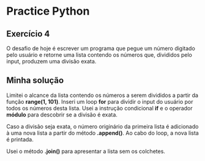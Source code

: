 # Practice Python
## Exercício 4
O desafio de hoje é escrever um programa que pegue um número digitado pelo usuário e retorne
uma lista contendo os números que, divididos pelo input, produzem uma divisão exata.

## Minha solução
Limitei o alcance da lista contendo os números a serem divididos a partir da função 
**range(1, 101)**. Inseri um loop **for** para dividir o input do usuário por todos os
números desta lista. Usei a instrução condicional **if** e o operador **módulo** para
descobrir se a divisão é exata.

Caso a divisão seja exata, o número originário da primeira lista é adicionado à uma nova lista
a partir do método **.append()**. Ao cabo do loop, a nova lista é printada.

Usei o método **.join()** para apresentar a lista sem os colchetes.
